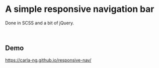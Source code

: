 # A simple responsive navigation bar
Done in SCSS and a bit of jQuery.

<br/>

## Demo
https://carla-ng.github.io/responsive-nav/
